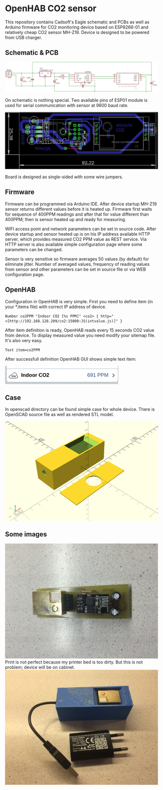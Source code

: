 # OpenHAB CO2 sensor

This repository contains Cadsoft's Eagle schematic and PCBs as well as Arduino firmware for CO2 monitoring device based on ESP8266-01 and relatively cheap CO2 sensor MH-Z19. Device is designed to be powered from USB charger.

## Schematic & PCB

![alt](/eagle/co2_sch.png)

On schematic is nothing special. Two available pins of ESP01 module is used for serial communication with sensor at 9600 baud rate.

![alt](/eagle/co2_brd.png)

Board is designed as single-sided with some wire jumpers.

## Firmware

Firmware can be programmed via Arduino IDE. After device startup MH-Z19 sensor returns different values before it is heated up. Firmware first waits for sequence of 400PPM readings and after that for value different than 400PPM; then is sensor heated up and ready for measuring.

WIFI access point and network parameters can be set in source code. After device startup and sensor heated up is on his IP address available HTTP server, which provides measured CO2 PPM value as REST service. Via HTTP server is also available simple configuration page where some parameters can be changed.

Sensor is very sensitive so firmware averages 50 values (by default) for eliminate jitter. Number of averaged values, frequency of reading values from sensor and other parameters can be set in source file or via WEB configuration page.

## OpenHAB

Configuration in OpenHAB is very simple. First you need to define item (in your *.items file) with correct IP address of device.
```
Number co2PPM "Indoor CO2 [%s PPM]" <co2> { http="<[http://192.168.128.209/co2:15000:JS(intvalue.js)]" } 
```
After item definition is ready, OpenHAB reads every 15 seconds CO2 value from device. To display measured value you need modify your sitemap file. It's also very easy.
```
Text item=co2PPM
```
After successfull definition OpenHAB GUI shows simple text item:

![alt](/images/oh.png?raw=true)

## Case
In openscad directory can be found simple case for whole device. There is OpenSCAD source file as well as rendered STL model.

![alt](/openscad/case.png?raw=true)

## Some images
![alt](/images/2017-03-01%2017.21.12.jpg?raw=true)
Print is not perfect because my printer bed is too dirty. But this is not problem; device will be on cabinet.
![alt](/images/2017-03-02%2016.58.54.jpg?raw=true)
